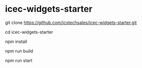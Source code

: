 # icec-widgets-starter

git clone https://github.com/icstechsales/icec-widgets-starter.git

cd icec-widgets-starter

npm install

npm run build

npm run start 

